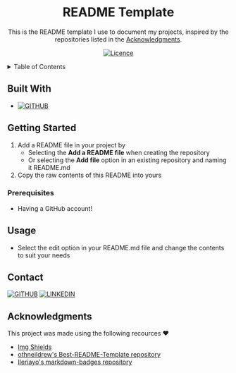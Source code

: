 <!-- SUMMARY -->
<div align="center">

# README Template

This is the README template I use to document my projects, inspired by the repositories listed in the [Acknowledgments](#acknowledgments).

[![Licence][license-shield]](./LICENSE)

</div>

<!-- CONTENTS -->
<details> <summary> Table of Contents </summary>

- [Built With](#built-with)
- [Getting Started](#getting-started)
   - [Prerequisites](#prerequisites)
- [Usage](#usage)
- [Contact](#contact)
- [Acknowledgments](#acknowledgments)

</details>

<!-- BUILT WITH -->
## Built With

- [![GITHUB][github-shield]][github-url]

<!-- GETTING STARTED -->
## Getting Started

1. Add a README file in your project by
   - Selecting the **Add a README file** when creating the repository
   - Or selecting the **Add file** option in an existing repository and naming it README.md
2. Copy the raw contents of this README into yours

### Prerequisites

- Having a GitHub account!

<!-- USAGE -->
## Usage

- Select the edit option in your README.md file and change the contents to suit your needs

<!-- CONTACT -->
## Contact
[![GITHUB][personal-shield]][personal-url] [![LINKEDIN][linkedin-shield]][linkedin-url]

<!-- ACKNOWLEDGMENTS -->
## Acknowledgments

This project was made using the following recources :heart:

- [Img Shields](https://shields.io)
- [othneildrew's Best-README-Template repository](https://github.com/othneildrew/Best-README-Template)
- [Ileriayo's markdown-badges repository](https://github.com/Ileriayo/markdown-badges)

<!-- MARKDOWN LINKS AND IMAGES -->
<!-- BUILT WITH -->
[github-shield]: https://img.shields.io/badge/github-%23121011.svg?style=for-the-badge&logo=github&logoColor=white
[github-url]: https://github.com
<!-- LICENSE -->
[license-shield]: https://img.shields.io/github/license/Ileriayo/markdown-badges?style=for-the-badge
<!-- MY GITHUB -->
[personal-shield]: https://img.shields.io/badge/FACUNDO-MU%C3%91OZ-yellowgreen?style=for-the-badge
[personal-url]: https://github.com/facundoMunoz
<!-- MY LINKEDIN -->
[linkedin-shield]: https://img.shields.io/badge/linkedin-%230077B5.svg?style=for-the-badge&logo=linkedin&logoColor=white
[linkedin-url]: https://www.linkedin.com/in/facundomunoz001/
